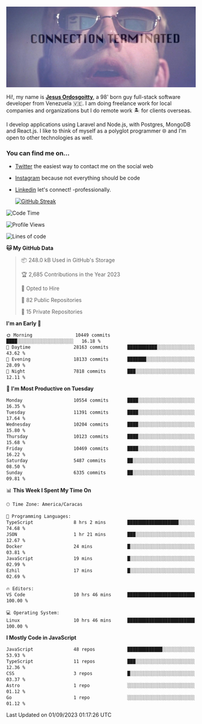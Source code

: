 ![hackers movie reference](./disconnected.jpg)

Hi!, my name is [**Jesus Ordosgoitty**](https://jodaz.xyz), a 98' born guy full-stack software developer from Venezuela 🇻🇪. I am doing freelance work for local companies and organizations but I do remote work 🏝️ for clients overseas. 

I develop applications using Laravel and Node.js, with Postgres, MongoDB and React.js. I like to think of myself as a polyglot programmer 🌐 and I'm open to other technologies as well.

### You can find me on...

- [Twitter](https://twitter.com/jodaz_) the easiest way to contact me on the social web
- [Instagram](https://instagram.com/jodaz_) because not everything should be code
- [Linkedin](https://linkedin.com/in/jodaz) let's connect! -professionally.


    [![GitHub Streak](https://streak-stats.demolab.com?user=jodaz&theme=tokyonight)](https://git.io/streak-stats)

<!--START_SECTION:waka-->
![Code Time](http://img.shields.io/badge/Code%20Time-4%2C164%20hrs%2035%20mins-blue)

![Profile Views](http://img.shields.io/badge/Profile%20Views-0-blue)

![Lines of code](https://img.shields.io/badge/From%20Hello%20World%20I%27ve%20Written-97.7%20million%20lines%20of%20code-blue)

**🐱 My GitHub Data** 

> 📦 248.0 kB Used in GitHub's Storage 
 > 
> 🏆 2,685 Contributions in the Year 2023
 > 
> 💼 Opted to Hire
 > 
> 📜 82 Public Repositories 
 > 
> 🔑 15 Private Repositories 
 > 
**I'm an Early 🐤** 

```text
🌞 Morning                10449 commits       ████░░░░░░░░░░░░░░░░░░░░░   16.18 % 
🌆 Daytime                28163 commits       ███████████░░░░░░░░░░░░░░   43.62 % 
🌃 Evening                18133 commits       ███████░░░░░░░░░░░░░░░░░░   28.09 % 
🌙 Night                  7818 commits        ███░░░░░░░░░░░░░░░░░░░░░░   12.11 % 
```
📅 **I'm Most Productive on Tuesday** 

```text
Monday                   10554 commits       ████░░░░░░░░░░░░░░░░░░░░░   16.35 % 
Tuesday                  11391 commits       ████░░░░░░░░░░░░░░░░░░░░░   17.64 % 
Wednesday                10204 commits       ████░░░░░░░░░░░░░░░░░░░░░   15.80 % 
Thursday                 10123 commits       ████░░░░░░░░░░░░░░░░░░░░░   15.68 % 
Friday                   10469 commits       ████░░░░░░░░░░░░░░░░░░░░░   16.22 % 
Saturday                 5487 commits        ██░░░░░░░░░░░░░░░░░░░░░░░   08.50 % 
Sunday                   6335 commits        ██░░░░░░░░░░░░░░░░░░░░░░░   09.81 % 
```


📊 **This Week I Spent My Time On** 

```text
🕑︎ Time Zone: America/Caracas

💬 Programming Languages: 
TypeScript               8 hrs 2 mins        ███████████████████░░░░░░   74.68 % 
JSON                     1 hr 21 mins        ███░░░░░░░░░░░░░░░░░░░░░░   12.67 % 
Docker                   24 mins             █░░░░░░░░░░░░░░░░░░░░░░░░   03.81 % 
JavaScript               19 mins             █░░░░░░░░░░░░░░░░░░░░░░░░   02.99 % 
Ezhil                    17 mins             █░░░░░░░░░░░░░░░░░░░░░░░░   02.69 % 

🔥 Editors: 
VS Code                  10 hrs 46 mins      █████████████████████████   100.00 % 

💻 Operating System: 
Linux                    10 hrs 46 mins      █████████████████████████   100.00 % 
```

**I Mostly Code in JavaScript** 

```text
JavaScript               48 repos            █████████████░░░░░░░░░░░░   53.93 % 
TypeScript               11 repos            ███░░░░░░░░░░░░░░░░░░░░░░   12.36 % 
CSS                      3 repos             █░░░░░░░░░░░░░░░░░░░░░░░░   03.37 % 
Astro                    1 repo              ░░░░░░░░░░░░░░░░░░░░░░░░░   01.12 % 
Go                       1 repo              ░░░░░░░░░░░░░░░░░░░░░░░░░   01.12 % 
```




 Last Updated on 01/09/2023 01:17:26 UTC
<!--END_SECTION:waka-->
